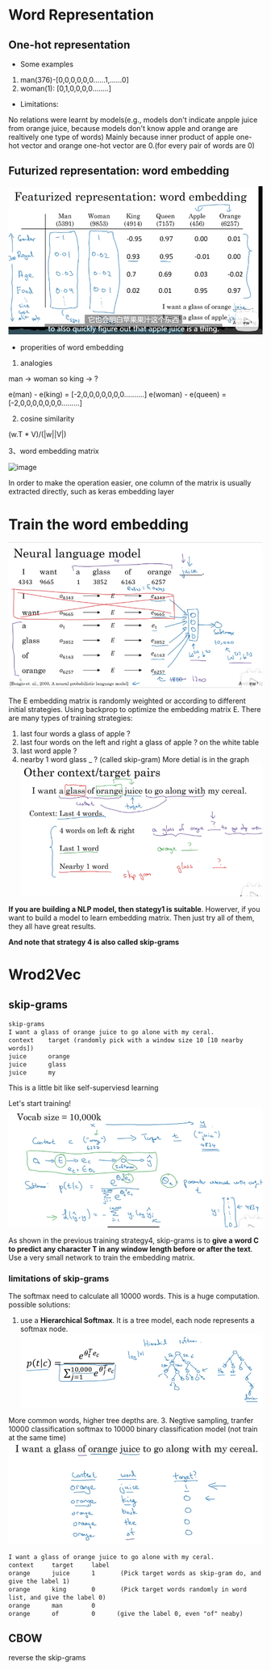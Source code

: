 # Word Representation

## One-hot representation
* Some examples
1. man(376)-[0,0,0,0,0,0......1,......0]
2. woman(1): [0,1,0,0,0,0........]
* Limitations:

No relations were learnt by models(e.g., models don't indicate anpple juice from orange juice, because models don't know apple and orange are realtively one type of words)
Mainly because inner product of apple one-hot vector and orange one-hot vector are 0.(for every pair of words are 0)

## Futurized representation: word embedding

<div align=center>
<img src="https://github.com/SuperrWu/Deep-Learning/blob/main/figures/word_embedding.PNG?raw=true">
</div>

* properities of word embedding
1. analogies

man -> woman  so king -> ?

e(man) - e(king) = [-2,0,0,0,0,0,0,0..........]
e(woman) - e(queen) = [-2,0,0,0,0,0,0,0.........]

2. cosine similarity

(w.T * V)/(|w||V|)

3、word embedding matrix

![image](https://user-images.githubusercontent.com/94330800/142990546-2e31293d-89a2-416a-8b49-97d650844b86.png)

In order to make the operation easier, one column of the matrix is usually extracted directly, such as keras embedding layer

# Train the word embedding
<div aligh=center>
  <img src="https://github.com/SuperrWu/Deep-Learning/blob/main/figures/Train_embedding.PNG?raw=true">
</div>

The E embedding matrix is randomly weighted or according to different initial strategies. Using backprop to optimize the embedding matrix E.
There are many types of training strategies:
1. last four words   a glass of apple ?
2. last four words on the left and right     a glass of apple ? on the white table
3. last word      apple ?
4. nearby 1 word        glass _ ? (called skip-gram)
More detial is in the graph
![img](https://github.com/SuperrWu/Deep-Learning/blob/main/figures/NLP_word_embeddin_context.PNG?raw=true)

**If you are building a NLP model, then stategy1 is suitable**. 
Howerver, if you want to build a model to learn embedding matrix. Then just try all of them, they all have great results.

**And note that strategy 4 is also called skip-grams**

# Wrod2Vec
## skip-grams
```
skip-grams
I want a glass of orange juice to go alone with my ceral.
context    target (randomly pick with a window size 10 [10 nearby words])
juice      orange
juice      glass
juice      my
```
This is a little bit like self-superviesd learning

Let's start training!
![img](https://github.com/SuperrWu/Deep-Learning/blob/main/figures/word2vec.PNG?raw=true)

As shown in the previous training strategy4, skip-grams is to **give a word C to predict any character T in any window length before or after the text**. Use a very small network to train the embedding matrix.

### limitations of skip-grams
The softmax need to calculate all 10000 words. This is a huge computation.
possible solutions:
1. use a **Hierarchical Softmax**. It is a tree model, each node represents a softmax node.
![img](https://github.com/SuperrWu/Deep-Learning/blob/main/figures/problems%20_skip_grams.PNG?raw=true)

More common words, higher tree depths are.
3. Negtive sampling, tranfer 10000 classification softmax to 10000 binary classification model (not train at the same time)
![img](https://github.com/SuperrWu/Deep-Learning/blob/main/figures/nlp_negtive_sampling.PNG?raw=true) 
```
I want a glass of orange juice to go alone with my ceral.
context     target     label
orange      juice      1       (Pick target words as skip-gram do, and give the label 1)
orange      king       0       (Pick target words randomly in word list, and give the label 0)
orange      man        0
orange      of         0      (give the label 0, even "of" neaby)
```

## CBOW
reverse the skip-grams


